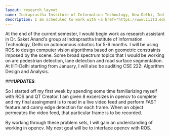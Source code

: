 ```yaml
---
layout: research_layout
name: Indraprastha Institute of Information Technology, New Delhi, India
description: I am scheduled to work with <a href="https://www.iiitd.edu.in/~anands/">Dr. Saket Anand</a> in the field of autonomous robotics from december till june 2016.
---
```


At the end of the current semester, I would begin work as research assistant in Dr. Saket Anand's group at Indraprastha Institute of Information Technology, Delhi on autonomous robotics for 5-6 months. I will be using ROS to design computer vision algorithms based on geometric constraints imposed by the scene. Some broad spectrum topics that I would be working on are pedestrian detection, lane detection and road surface segmentation. At IIIT-Delhi starting from January, I will also be   auditing CSE 222: Algorithm Design and Analysis.

###***UPDATES***:

So I started off my first week by spending some time familiarizing myself with ROS and QT Creator. I am given 8 excersizes in opencv to  complete and my final assingment is to read in a live video feed and perform FAST feature and canny edge detection for each frame. When an object permeates the video feed, that particular frame is to be recorded.  

By working through these problem sets, I will gain an understanding of working in opencv. My next goal will be to interface opencv with ROS.

